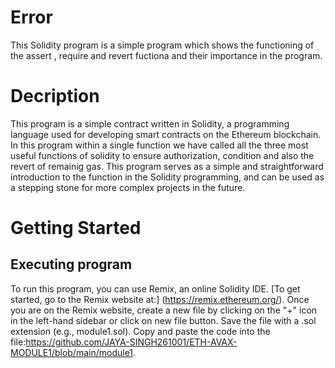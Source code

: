 # Error
This Solidity program is a simple program which shows the functioning of the assert , require and revert fuctiona and their importance in the program.
# Decription
This program is a simple contract written in Solidity, a programming language used for developing smart contracts on the Ethereum blockchain. In this program within a single function we have called all the three most useful functions of solidity to ensure authorization, condition and also the revert of remainig gas. This program serves as a simple and straightforward introduction to the function in the Solidity programming, and can be used as a stepping stone for more complex projects in the future.
# Getting Started
## Executing program
To run this program, you can use Remix, an online Solidity IDE. [To get started, go to the Remix website at:] (https://remix.ethereum.org/).
Once you are on the Remix website, create a new file by clicking on the "+" icon in the left-hand sidebar or click on new file button. Save the file with a .sol extension (e.g., module1.sol). Copy and paste the code into the file:https://github.com/JAYA-SINGH261001/ETH-AVAX-MODULE1/blob/main/module1.

